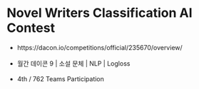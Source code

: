 # Novel Writers Classification AI Contest
<ul>
  <li>https://dacon.io/competitions/official/235670/overview/</li><br>
  <li>월간 데이콘 9 | 소설 문체 | NLP | Logloss</li><br>
  <li>4th / 762 Teams Participation</li>
</ul>
